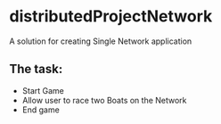 # distributedProjectNetwork

<p>A solution for creating Single Network application</p>

<h2>The task: </h2>
<ul>
  <li>Start Game</li>
  <li>Allow user to race two Boats on the Network</li>
  <li>End game</li>
</ul>
